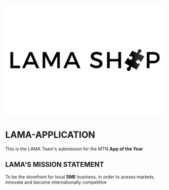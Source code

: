 ![This is surely the winner of App of the Year!](/images/lama.png "Best Storefront on the Planet")

# LAMA-APPLICATION
This is the LAMA Team's submission for the MTN **App of the Year**

## LAMA'S MISSION STATEMENT
To be the storefront for local **SME** business, in order to acesss markets, innovate and become internationally competitive


